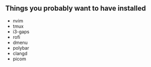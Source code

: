 ## Things you probably want to have installed
* nvim
* tmux
* i3-gaps
* rofi
* dmenu
* polybar
* clangd
* picom
